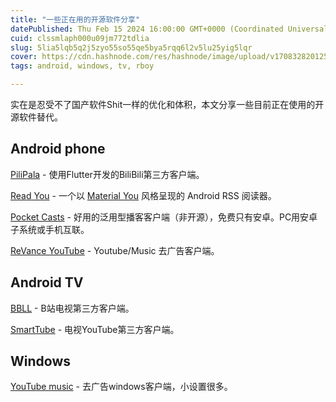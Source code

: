```yaml
---
title: "一些正在用的开源软件分享"
datePublished: Thu Feb 15 2024 16:00:00 GMT+0000 (Coordinated Universal Time)
cuid: clssmlaph000u09jm772tdlia
slug: 5lia5lqb5q2j5zyo55so55qe5bya5rqq6l2v5lu25yig5lqr
cover: https://cdn.hashnode.com/res/hashnode/image/upload/v1708328201254/d0efb3f4-04e2-46de-8347-0d530f862301.jpeg
tags: android, windows, tv, rboy

---
```


实在是忍受不了国产软件Shit一样的优化和体积，本文分享一些目前正在使用的开源软件替代。

## Android phone

[PiliPala](https://github.com/guozhigq/pilipala?tab=readme-ov-file) - 使用Flutter开发的BiliBili第三方客户端。

[Read You](https://github.com/Ashinch/ReadYou) - 一个以 [Material You](https://m3.material.io/) 风格呈现的 Android RSS 阅读器。

[Pocket Casts](https://pocketcasts.com/) - 好用的泛用型播客客户端（非开源），免费只有安卓。PC用安卓子系统或手机互联。

[ReVance YouTube](https://github.com/Ashinch/ReadYou) - Youtube/Music 去广告客户端。

## Android TV

[BBLL](https://github.com/xiaye13579/BBLL) - B站电视第三方客户端。

[SmartTube](https://github.com/yuliskov/SmartTube) - 电视YouTube第三方客户端。

## Windows

[YouTube music](https://github.com/th-ch/youtube-music) - 去广告windows客户端，小设置很多。